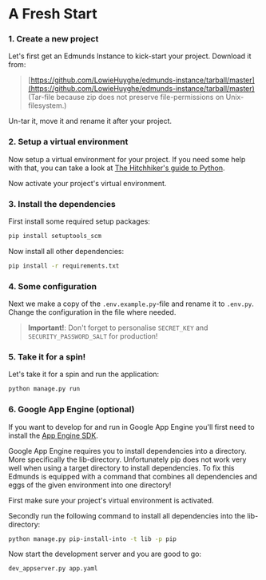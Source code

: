 
# A Fresh Start

### 1. Create a new project

Let's first get an Edmunds Instance to kick-start your
project. Download it from:
> [https://github.com/LowieHuyghe/edmunds-instance/tarball/master](https://github.com/LowieHuyghe/edmunds-instance/tarball/master)  
> (Tar-file because zip does not preserve file-permissions on Unix-filesystem.)

Un-tar it, move it and rename it after your project.

### 2. Setup a virtual environment

Now setup a virtual environment for your project. If you
need some help with that, you can take a look at
[The Hitchhiker's guide to Python](http://docs.python-guide.org/en/latest/dev/virtualenvs/).

Now activate your project's virtual environment.

### 3. Install the dependencies

First install some required setup packages:
```bash
pip install setuptools_scm
``` 

Now install all other dependencies:
```bash
pip install -r requirements.txt
```

### 4. Some configuration

Next we make a copy of the `.env.example.py`-file and rename it to `.env.py`.
Change the configuration in the file where needed.

> **Important!**: Don't forget to personalise `SECRET_KEY` and `SECURITY_PASSWORD_SALT`
for production!

### 5. Take it for a spin!

Let's take it for a spin and run the application:
```bash
python manage.py run
```

### 6. Google App Engine (optional)

If you want to develop for and run in Google App Engine
you'll first need to install the [App Engine SDK](https://cloud.google.com/appengine/docs/standard/python/download).

Google App Engine requires you to install dependencies into a directory. More
specifically the lib-directory. Unfortunately pip does not work very
well when using a target directory to install dependencies. To fix this
Edmunds is equipped with a command that combines all dependencies and eggs
of the given environment into one directory!

First make sure your project's virtual environment is activated.

Secondly run the following command to install all dependencies into the
lib-directory:
```bash
python manage.py pip-install-into -t lib -p pip
```

Now start the development server and you are good to go:
```bash
dev_appserver.py app.yaml
```
